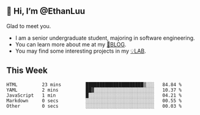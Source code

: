 ## 👋 Hi, I’m @EthanLuu

Glad to meet you.

- I am a senior undergraduate student, majoring in software engineering.
- You can learn more about me at my [📝BLOG](https://blog.ethanloo.cn).
- You may find some interesting projects in my [💡LAB](https://lab.ethanloo.cn).

## This Week
<!--START_SECTION:waka-->

```text
HTML         23 mins         █████████████████████▒░░░   84.84 %
YAML         2 mins          ██▓░░░░░░░░░░░░░░░░░░░░░░   10.37 %
JavaScript   1 min           █░░░░░░░░░░░░░░░░░░░░░░░░   04.21 %
Markdown     0 secs          ░░░░░░░░░░░░░░░░░░░░░░░░░   00.55 %
Other        0 secs          ░░░░░░░░░░░░░░░░░░░░░░░░░   00.03 %
```

<!--END_SECTION:waka-->
